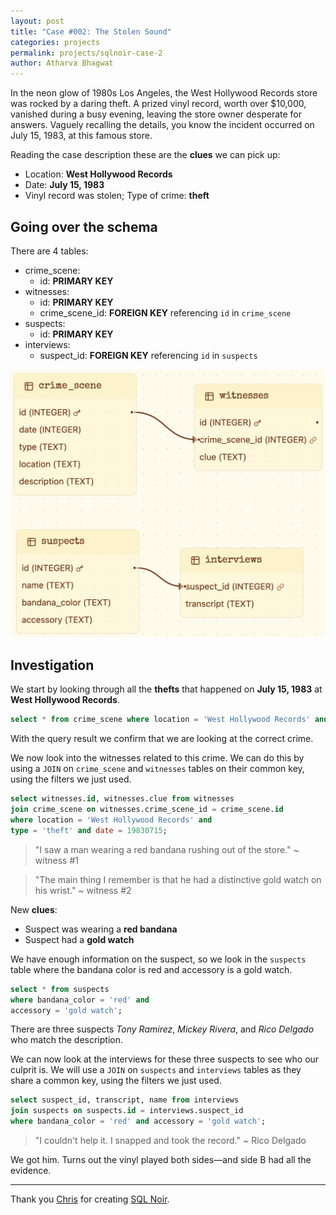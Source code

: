 ```yaml
---
layout: post
title: "Case #002: The Stolen Sound"
categories: projects
permalink: projects/sqlnoir-case-2
author: Atharva Bhagwat
---
```

<!-- markdownlint-disable MD032 MD033 -->

In the neon glow of 1980s Los Angeles, the West Hollywood Records store was rocked by a daring theft. A prized vinyl record, worth over $10,000, vanished during a busy evening, leaving the store owner desperate for answers. Vaguely recalling the details, you know the incident occurred on July 15, 1983, at this famous store.

Reading the case description these are the **clues** we can pick up:

- Location: **West Hollywood Records**
- Date: **July 15, 1983**
- Vinyl record was stolen; Type of crime: **theft**

## Going over the schema

There are 4 tables:
- crime_scene:
  - id: **PRIMARY KEY**
- witnesses:
  - id: **PRIMARY KEY**
  - crime_scene_id: **FOREIGN KEY** referencing `id` in `crime_scene`
- suspects:
  - id: **PRIMARY KEY**
- interviews:
  - suspect_id: **FOREIGN KEY** referencing `id` in `suspects`

<img src='/assets/images/articles/sqlnoir_case2/schema.png' alt='case2_schema'>

## Investigation

We start by looking through all the **thefts** that happened on **July 15, 1983** at **West Hollywood Records**.

```sql
select * from crime_scene where location = 'West Hollywood Records' and type = 'theft' and date = 19830715;
```

With the query result we confirm that we are looking at the correct crime.

We now look into the witnesses related to this crime. We can do this by using a `JOIN` on `crime_scene` and `witnesses` tables on their common key, using the filters we just used.

```sql
select witnesses.id, witnesses.clue from witnesses 
join crime_scene on witnesses.crime_scene_id = crime_scene.id 
where location = 'West Hollywood Records' and 
type = 'theft' and date = 19830715;
```

> "I saw a man wearing a red bandana rushing out of the store." ~ witness #1

> "The main thing I remember is that he had a distinctive gold watch on his wrist." ~ witness #2

New **clues**:
- Suspect was wearing a **red bandana**
- Suspect had a **gold watch**

We have enough information on the suspect, so we look in the `suspects` table where the bandana color is red and accessory is a gold watch.

```sql
select * from suspects 
where bandana_color = 'red' and 
accessory = 'gold watch';
```

There are three suspects *Tony Ramirez*, *Mickey Rivera*, and *Rico Delgado* who match the description.

We can now look at the interviews for these three suspects to see who our culprit is. We will use a `JOIN` on `suspects` and `interviews` tables as they share a common key, using the filters we just used.

```sql
select suspect_id, transcript, name from interviews 
join suspects on suspects.id = interviews.suspect_id 
where bandana_color = 'red' and accessory = 'gold watch';
```

> "I couldn't help it. I snapped and took the record." ~ Rico Delgado

We got him. Turns out the vinyl played both sides—and side B had all the evidence.

----

Thank you [Chris](https://github.com/hristo2612) for creating [SQL Noir](https://www.sqlnoir.com/).
